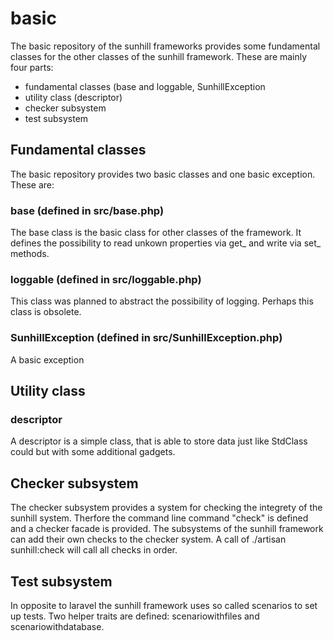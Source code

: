 # basic
The basic repository of the sunhill frameworks provides some fundamental classes for the other classes of the sunhill framework. These are mainly four parts:
- fundamental classes (base and loggable, SunhillException
- utility class (descriptor)
- checker subsystem
- test subsystem

## Fundamental classes

The basic repository provides two basic classes and one basic exception. These are:

### base (defined in src/base.php) 
The base class is the basic class for other classes of the framework. It defines the possibility to read unkown properties via get_ and write via set_ methods. 

### loggable (defined in src/loggable.php)
This class was planned to abstract the possibility of logging. Perhaps this class is obsolete.

### SunhillException (defined in src/SunhillException.php)
A basic exception

## Utility class

### descriptor
A descriptor is a simple class, that is able to store data just like StdClass could but with some additional gadgets. 

## Checker subsystem
The checker subsystem provides a system for checking the integrety of the sunhill system. Therfore the command line command "check" is defined and a checker facade is provided. The subsystems of the sunhill framework can add their own checks to the checker system. A call of ./artisan sunhill:check will call all checks in order. 

## Test subsystem
In opposite to laravel the sunhill framework uses so called scenarios to set up tests. Two helper traits are defined: scenariowithfiles and scenariowithdatabase. 
 